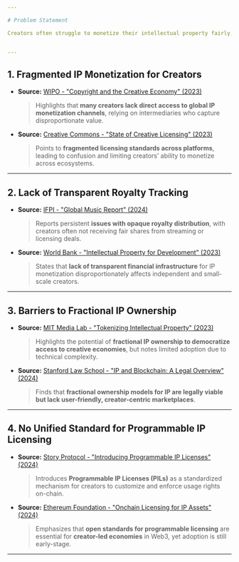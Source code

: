 ```yaml
---

# Problem Statement

Creators often struggle to monetize their intellectual property fairly, facing opaque licensing systems, limited access to global markets, and centralized platforms that capture most of the value. Traditional methods offer little transparency, flexibility, or community ownership. CreatorFund DAO solves this by turning IP into programmable, tradable assets with decentralized revenue-sharing models.


---
```



## 1. Fragmented IP Monetization for Creators

- **Source:** [WIPO - "Copyright and the Creative Economy" (2023)](https://www.wipo.int/publications/en/details.jsp?id=4569)  
  > Highlights that **many creators lack direct access to global IP monetization channels**, relying on intermediaries who capture disproportionate value.

- **Source:** [Creative Commons - "State of Creative Licensing" (2023)](https://creativecommons.org/about/program-areas/arts-culture/state-of-creative-licensing-2023/)  
  > Points to **fragmented licensing standards across platforms**, leading to confusion and limiting creators’ ability to monetize across ecosystems.

---

## 2. Lack of Transparent Royalty Tracking

- **Source:** [IFPI - "Global Music Report" (2024)](https://www.ifpi.org/resources/)  
  > Reports persistent **issues with opaque royalty distribution**, with creators often not receiving fair shares from streaming or licensing deals.

- **Source:** [World Bank - "Intellectual Property for Development" (2023)](https://www.worldbank.org/en/topic/intellectualproperty)  
  > States that **lack of transparent financial infrastructure** for IP monetization disproportionately affects independent and small-scale creators.

---

## 3. Barriers to Fractional IP Ownership

- **Source:** [MIT Media Lab - "Tokenizing Intellectual Property" (2023)](https://www.media.mit.edu/projects/ip-tokenization/)  
  > Highlights the potential of **fractional IP ownership to democratize access to creative economies**, but notes limited adoption due to technical complexity.

- **Source:** [Stanford Law School - "IP and Blockchain: A Legal Overview" (2024)](https://law.stanford.edu/publications/ip-and-blockchain/)  
  > Finds that **fractional ownership models for IP are legally viable but lack user-friendly, creator-centric marketplaces**.

---

## 4. No Unified Standard for Programmable IP Licensing

- **Source:** [Story Protocol - "Introducing Programmable IP Licenses" (2024)](https://storyprotocol.xyz/blog/programmable-ip-licenses)  
  > Introduces **Programmable IP Licenses (PILs)** as a standardized mechanism for creators to customize and enforce usage rights on-chain.

- **Source:** [Ethereum Foundation - "Onchain Licensing for IP Assets" (2024)](https://ethereum.foundation/research/ip-onchain-licensing/)  
  > Emphasizes that **open standards for programmable licensing** are essential for **creator-led economies** in Web3, yet adoption is still early-stage.

---